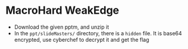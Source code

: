# MacroHard WeakEdge
- Download the given pptm, and unzip it
- In the `ppt/slideMasters/` directory, there is a `hidden` file. It is base64 encrypted, use cyberchef to decrypt it and get the flag